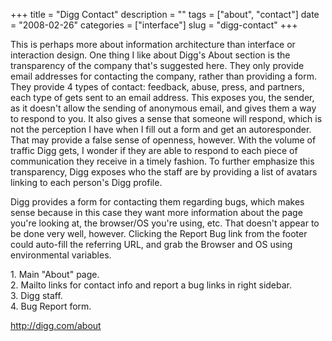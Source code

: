 +++
title = "Digg Contact"
description = ""
tags = ["about", "contact"]
date = "2008-02-26"
categories = ["interface"]
slug = "digg-contact"
+++


<p>This is perhaps more about information architecture than interface or interaction design. One thing I like about Digg's About section is the transparency of the company that's suggested here. They only provide email addresses for contacting the company, rather than providing a form. They provide 4 types of contact: feedback, abuse, press, and partners, each type of gets sent to an email address. This exposes you, the sender, as it doesn't allow the sending of anonymous email, and gives them a way to respond to you. It also gives a sense that someone will respond, which is not the perception I have when I fill out a form and get an autoresponder. That may provide a false sense of openness, however. With the volume of traffic Digg gets, I wonder if they are able to respond to each piece of communication they receive in a timely fashion. To further emphasize this transparency, Digg exposes who the staff are by providing a list of avatars linking to each person's Digg profile. </p>
<p>Digg provides a form for contacting them regarding bugs, which makes sense because in this case they want more information about the page you're looking at, the browser/OS you're using, etc. That doesn't appear to be done very well, however. Clicking the Report Bug link from the footer could auto-fill the referring URL, and grab the Browser and OS using environmental variables. </p>
<div id="screens-full" class="clear"><div class="caption">1. Main &quot;About&quot; page. </div><div class="fullimg clear"><a href="//media.konigi.com/interface/digg-about-1.png" class="group" rel="group" title="1. Main &quot;About&quot; page. "><img src="//media.konigi.com/interface/digg-about-1.png" alt="" class="img-responsive"></a></div></div><div id="screens-full" class="clear"><div class="caption">2. Mailto links for contact info and report a bug links in right sidebar. </div><div class="fullimg clear"><a href="//media.konigi.com/interface/digg-about-2.png" class="group" rel="group" title="2. Mailto links for contact info and report a bug links in right sidebar. "><img src="//media.konigi.com/interface/digg-about-2.png" alt="" class="img-responsive"></a></div></div><div id="screens-full" class="clear"><div class="caption">3. Digg staff.</div><div class="fullimg clear"><a href="//media.konigi.com/interface/digg-about-3.png" class="group" rel="group" title="3. Digg staff."><img src="//media.konigi.com/interface/digg-about-3.png" alt="" class="img-responsive"></a></div></div><div id="screens-full" class="clear"><div class="caption">4. Bug Report form.</div><div class="fullimg clear"><a href="//media.konigi.com/interface/digg-about-4.png" class="group" rel="group" title="4. Bug Report form."><img src="//media.konigi.com/interface/digg-about-4.png" alt="" class="img-responsive"></a></div></div>        
<p><a href="http://digg.com/about">http://digg.com/about</a></p>

